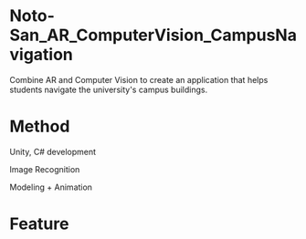 # Noto-San_AR_ComputerVision_CampusNavigation


Combine AR and Computer Vision to create an application that helps students navigate the university's campus buildings.

# Method

Unity, C# development

Image Recognition

Modeling + Animation

# Feature


